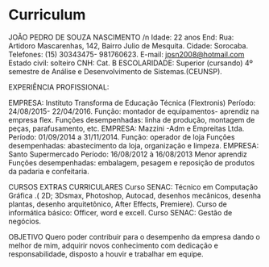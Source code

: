 # Curriculum

 
JOÃO PEDRO DE SOUZA NASCIMENTO /n
Idade: 22 anos
End: Rua: Artidoro Mascarenhas, 142, Bairro Julio de Mesquita.
Cidade: Sorocaba.
Telefones: (15) 30343475- 981760623.
E-mail: jpsn2008@hotmail.com
Estado civil: solteiro
CNH: Cat. B
ESCOLARIDADE:
Superior (cursando) 4º semestre de Análise e Desenvolvimento de Sistemas.(CEUNSP).

EXPERIÊNCIA PROFISSIONAL:

EMPRESA: Instituto Transforma de Educação Técnica (Flextronis)
Período: 24/08/2015- 22/04/2016.
Função: montador de equipamentos- aprendiz na empresa flex.
Funções desempenhadas: linha de produção, montagem de peças,
parafusamento, etc.
EMPRESA: Mazzini -Adm e Empreitas Ltda.
Período: 01/09/2014 a 31/11/2014.
Função: operador de loja
Funções desempenhadas: abastecimento da loja, organização e limpeza.
EMPRESA: Santo Supermercado
Período: 16/08/2012 à 16/08/2013
Menor aprendiz
Funções desempenhadas: embalagem, pesagem e reposição de produtos da
padaria e confeitaria.

CURSOS EXTRAS CURRICULARES
Curso SENAC: Técnico em Computação Gráfica .( 2D; 3Dsmax,
Photoshop, Autocad, desenhos mecânicos, desenha plantas, desenho
arquitetônico, After Effects, Premiere).
Curso de informática básico: Officer, word e excell.
Curso SENAC: Gestão de negócios.

OBJETIVO
Quero poder contribuir para o desempenho da empresa dando o melhor de mim, adquirir novos conhecimento com dedicação e responsabilidade, disposto a houvir  e trabalhar em equipe.


